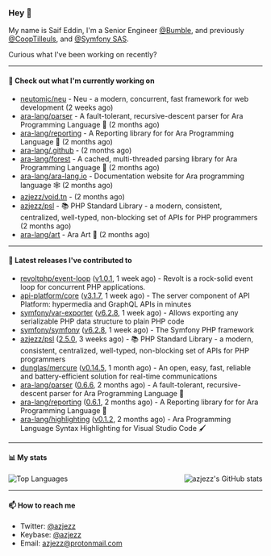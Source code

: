 ### Hey 👋

My name is Saif Eddin, I'm a Senior Engineer [@Bumble](https://bumble.com/), and previously [@CoopTilleuls](https://les-tilleuls.coop/en), and [@Symfony SAS](https://symfony.com). 

Curious what I've been working on recently?

---

#### 👷 Check out what I'm currently working on

- [neutomic/neu](https://github.com/neutomic/neu) - Neu - a modern, concurrent, fast framework for web development (2 weeks ago)
- [ara-lang/parser](https://github.com/ara-lang/parser) - A fault-tolerant, recursive-descent parser for Ara Programming Language 🌲 (2 months ago)
- [ara-lang/reporting](https://github.com/ara-lang/reporting) - A Reporting library for for Ara Programming Language 📃 (2 months ago)
- [ara-lang/.github](https://github.com/ara-lang/.github) -  (2 months ago)
- [ara-lang/forest](https://github.com/ara-lang/forest) - A cached, multi-threaded parsing library for Ara Programming Language 🍃 (2 months ago)
- [ara-lang/ara-lang.io](https://github.com/ara-lang/ara-lang.io) - Documentation website for Ara programming language 🕸 (2 months ago)
- [azjezz/void.tn](https://github.com/azjezz/void.tn) -  (2 months ago)
- [azjezz/psl](https://github.com/azjezz/psl) - 📚 PHP Standard Library - a modern, consistent, centralized, well-typed, non-blocking set of APIs for PHP programmers (2 months ago)
- [ara-lang/art](https://github.com/ara-lang/art) - Ara Art 🎨 (2 months ago)

---

#### 🔭 Latest releases I've contributed to

- [revoltphp/event-loop](https://github.com/revoltphp/event-loop) ([v1.0.1](https://github.com/revoltphp/event-loop/releases/tag/v1.0.1), 1 week ago) - Revolt is a rock-solid event loop for concurrent PHP applications.
- [api-platform/core](https://github.com/api-platform/core) ([v3.1.7](https://github.com/api-platform/core/releases/tag/v3.1.7), 1 week ago) - The server component of API Platform: hypermedia and GraphQL APIs in minutes
- [symfony/var-exporter](https://github.com/symfony/var-exporter) ([v6.2.8](https://github.com/symfony/var-exporter/releases/tag/v6.2.8), 1 week ago) - Allows exporting any serializable PHP data structure to plain PHP code
- [symfony/symfony](https://github.com/symfony/symfony) ([v6.2.8](https://github.com/symfony/symfony/releases/tag/v6.2.8), 1 week ago) - The Symfony PHP framework
- [azjezz/psl](https://github.com/azjezz/psl) ([2.5.0](https://github.com/azjezz/psl/releases/tag/2.5.0), 3 weeks ago) - 📚 PHP Standard Library - a modern, consistent, centralized, well-typed, non-blocking set of APIs for PHP programmers
- [dunglas/mercure](https://github.com/dunglas/mercure) ([v0.14.5](https://github.com/dunglas/mercure/releases/tag/v0.14.5), 1 month ago) - An open, easy, fast, reliable and battery-efficient solution for real-time communications
- [ara-lang/parser](https://github.com/ara-lang/parser) ([0.6.6](https://github.com/ara-lang/parser/releases/tag/0.6.6), 2 months ago) - A fault-tolerant, recursive-descent parser for Ara Programming Language 🌲
- [ara-lang/reporting](https://github.com/ara-lang/reporting) ([0.6.1](https://github.com/ara-lang/reporting/releases/tag/0.6.1), 2 months ago) - A Reporting library for for Ara Programming Language 📃
- [ara-lang/highlighting](https://github.com/ara-lang/highlighting) ([v0.1.2](https://github.com/ara-lang/highlighting/releases/tag/v0.1.2), 2 months ago) - Ara Programming Language Syntax Highlighting for Visual Studio Code 🖌

---

#### 📊 My stats

<img align="right" alt="azjezz's GitHub stats" src="https://github-readme-stats.vercel.app/api?username=azjezz&count_private=1&show_icons=true&" />

![Top Languages](https://github-readme-stats.vercel.app/api/top-langs/?username=azjezz)

---

#### 📫 How to reach me

- Twitter: [@azjezz](https://twitter.com/azjezz)
- Keybase: [@azjezz](https://keybase.io/azjezz)
- Email: [azjezz@protonmail.com](mailto://azjezz@protonmail.com)
